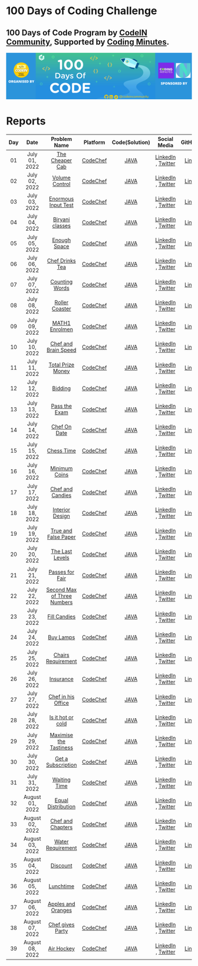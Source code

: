 # 100 Days of Coding Challenge


## 100 Days of Code Program by [CodeIN Community](https://www.linkedin.com/company/codein-community), Supported by [Coding Minutes](https://www.linkedin.com/company/codingminutes/).

![100 Days of Code Program](assets//100-days-of-coding.png "100 Days of Code Program")

# Reports

| Day | Date | Problem Name | Platform | Code(Solution) | Social Media |GitHub |
| :---: |:---: | :---: | :---: | :---: | :---: | :---: |
| 01 | July 01, 2022 | [The Cheaper Cab](https://www.codechef.com/problems/CABS) | [CodeChef](https://www.codechef.com/) | [JAVA](https://www.codechef.com/viewsolution/68019123) | [LinkedIn](https://www.linkedin.com/posts/alaminkarno_100daysofcodechallenge-codeincommunity-codein100daysofcode-activity-6948556016548462592-HIjp?utm_source=linkedin_share&utm_medium=member_desktop_web) , [Twitter](https://twitter.com/alamin_karno/status/1542792099984461824?s=20&t=61YYJnJqAbyIzc8Rl77MeQ) | [Link](https://github.com/alamin-karno/100__day_of_coding_challange/tree/master/codes/Day%2001) |
| 02 | July 02, 2022 | [Volume Control](https://www.codechef.com/problems/VOLCONTROL) | [CodeChef](https://www.codechef.com/) | [JAVA](https://www.codechef.com/viewsolution/68049595) | [LinkedIn](https://www.linkedin.com/posts/alaminkarno_100daysofcodechallenge-codeincommunity-codein100daysofcode-activity-6948870584306925568-l3Aq?utm_source=linkedin_share&utm_medium=member_desktop_web) , [Twitter](https://twitter.com/alamin_karno/status/1543105485133721601?s=20&t=uefQ9U8s21_NDuNIfQ7-jw) | [Link](https://github.com/alamin-karno/100__day_of_coding_challange/tree/master/codes/Day%2002) |
| 03 | July 03, 2022 | [Enormous Input Test](https://www.codechef.com/problems/INTEST) | [CodeChef](https://www.codechef.com/) | [JAVA](https://www.codechef.com/viewsolution/68092597) | [LinkedIn](https://www.linkedin.com/posts/alaminkarno_100daysofcodechallenge-codeincommunity-codein100daysofcode-activity-6949259397348896768-OKdp?utm_source=linkedin_share&utm_medium=member_desktop_web) , [Twitter](https://twitter.com/alamin_karno/status/1543494137986826241?s=20&t=62NQCRjuMbY6Zq5iRI7qRQ) | [Link](https://github.com/alamin-karno/100__day_of_coding_challange/tree/master/codes/Day%2003) |
| 04 | July 04, 2022 | [Biryani classes](https://www.codechef.com/problems/BIRYANI) | [CodeChef](https://www.codechef.com/) | [JAVA](https://www.codechef.com/viewsolution/68191565) | [LinkedIn](https://www.linkedin.com/posts/alaminkarno_100daysofcodechallenge-codeincommunity-codein100daysofcode-activity-6949562225984425984-gFOg?utm_source=linkedin_share&utm_medium=member_desktop_web) , [Twitter](https://twitter.com/alamin_karno/status/1543797457343377408?s=20&t=Z1WCTWtUk4voV7YRCEjnzw) | [Link](https://github.com/alamin-karno/100__day_of_coding_challange/tree/master/codes/Day%2004) |
| 05 | July 05, 2022 | [Enough Space](https://www.codechef.com/problems/ENSPACE) | [CodeChef](https://www.codechef.com/) | [JAVA](https://www.codechef.com/viewsolution/68235844) | [LinkedIn](https://www.linkedin.com/posts/alaminkarno_100daysofcodechallenge-codeincommunity-codein100daysofcode-activity-6949921205986418688-un5b?utm_source=linkedin_share&utm_medium=member_desktop_web) , [Twitter](https://twitter.com/alamin_karno/status/1544157716465483777?s=20&t=LeWQZm9i-LUTguhq9Cjtxg) | [Link](https://github.com/alamin-karno/100__day_of_coding_challange/tree/master/codes/Day%2005) |
| 06 | July 06, 2022 | [Chef Drinks Tea](https://www.codechef.com/problems/TEA) | [CodeChef](https://www.codechef.com/) | [JAVA](https://www.codechef.com/viewsolution/68277579) | [LinkedIn](https://www.linkedin.com/posts/alaminkarno_100daysofcodechallenge-codeincommunity-codein100daysofcode-activity-6950283728250122240-d3Vh?utm_source=linkedin_share&utm_medium=member_desktop_web) , [Twitter](https://twitter.com/alamin_karno/status/1544518730776182786?s=20&t=cou8fLHt9fRcxO9yZMNNBw) | [Link](https://github.com/alamin-karno/100__day_of_coding_challange/tree/master/codes/Day%2006) |
| 07 | July 07, 2022 | [Counting Words](https://www.codechef.com/problems/CNTWRD) | [CodeChef](https://www.codechef.com/) | [JAVA](https://www.codechef.com/viewsolution/68457709) | [LinkedIn](https://www.linkedin.com/posts/alaminkarno_100daysofcodechallenge-codeincommunity-codein100daysofcode-activity-6950848456156397568-j_PM?utm_source=linkedin_share&utm_medium=member_desktop_web) , [Twitter](https://twitter.com/alamin_karno/status/1545083391925579777?s=20&t=3h-LmXzbJ_ODFOIeWnpq4w) | [Link](https://github.com/alamin-karno/100__day_of_coding_challange/tree/master/codes/Day%2007) |
| 08 | July 08, 2022 | [Roller Coaster](https://www.codechef.com/problems/MINHEIGHT) | [CodeChef](https://www.codechef.com/) | [JAVA](https://www.codechef.com/viewsolution/68542234) | [LinkedIn](https://www.linkedin.com/posts/alaminkarno_100daysofcodechallenge-codeincommunity-codein100daysofcode-activity-6951232828659367936-L-Xs?utm_source=linkedin_share&utm_medium=member_desktop_web) , [Twitter](https://twitter.com/alamin_karno/status/1545468974414327810?s=20&t=Vcctr4sfbbvFHWG2tziYBQ) | [Link](https://github.com/alamin-karno/100__day_of_coding_challange/tree/master/codes/Day%2008) |
| 09 | July 09, 2022 | [MATH1 Enrolmen](https://www.codechef.com/problems/M1ENROL) | [CodeChef](https://www.codechef.com/) | [JAVA](https://www.codechef.com/viewsolution/68563514) | [LinkedIn](https://www.linkedin.com/posts/alaminkarno_100daysofcodechallenge-codeincommunity-codein100daysofcode-activity-6951406919618039808-JK99?utm_source=linkedin_share&utm_medium=member_desktop_web) , [Twitter](https://twitter.com/alamin_karno/status/1545641964133306368?s=20&t=aVhue-LLN_tGykeeoVBBbw) | [Link](https://github.com/alamin-karno/100__day_of_coding_challange/tree/master/codes/Day%2009) |
| 10 | July 10, 2022 | [Chef and Brain Speed](https://www.codechef.com/problems/CBSPEED) | [CodeChef](https://www.codechef.com/) | [JAVA](https://www.codechef.com/viewsolution/68676105) | [LinkedIn](https://www.linkedin.com/posts/alaminkarno_100daysofcodechallenge-codeincommunity-codein100daysofcode-activity-6951894040166420480-Zijd?utm_source=linkedin_share&utm_medium=member_desktop_web) , [Twitter](https://twitter.com/alamin_karno/status/1546129001428975616?s=20&t=z30EMdIiug_ZHTjiShPdig) | [Link](https://github.com/alamin-karno/100__day_of_coding_challange/tree/master/codes/Day%2010) |
| 11 | July 11, 2022 | [Total Prize Money](https://www.codechef.com/problems/PRIZEPOOL) | [CodeChef](https://www.codechef.com/) | [JAVA](https://www.codechef.com/viewsolution/68713502) | [LinkedIn](https://www.linkedin.com/posts/alaminkarno_100daysofcodechallenge-codeincommunity-codein100daysofcode-activity-6952126243878109186-mjqh?utm_source=linkedin_share&utm_medium=member_desktop_web) , [Twitter](https://twitter.com/alamin_karno/status/1546361056590954497?s=20&t=ksnzvnVmBjxjn3HfD_DcqA) | [Link](https://github.com/alamin-karno/100__day_of_coding_challange/tree/master/codes/Day%2011) |
| 12 | July 12, 2022 | [Bidding](https://www.codechef.com/problems/AUCTION) | [CodeChef](https://www.codechef.com/) | [JAVA](https://www.codechef.com/viewsolution/68792163) | [LinkedIn](https://www.linkedin.com/posts/alaminkarno_100daysofcodechallenge-codeincommunity-codein100daysofcode-activity-6952601797345648640-kHHW?utm_source=linkedin_share&utm_medium=member_desktop_web) , [Twitter](https://twitter.com/alamin_karno/status/1546836519700561921?s=20&t=ZxTolyGkmgHiIrWQ7lDBGQ) | [Link](https://github.com/alamin-karno/100__day_of_coding_challange/tree/master/codes/Day%2012) |
| 13 | July 13, 2022 | [Pass the Exam](https://www.codechef.com/problems/PASSTHEEXAM) | [CodeChef](https://www.codechef.com/) | [JAVA](https://www.codechef.com/viewsolution/68953220) | [LinkedIn](https://www.linkedin.com/posts/alaminkarno_100daysofcodechallenge-codeincommunity-codein100daysofcode-activity-6953024785597554688-xF7V?utm_source=linkedin_share&utm_medium=member_desktop_web) , [Twitter](https://twitter.com/alamin_karno/status/1547260248519757824?s=20&t=5qM3YdFcSq8Q0JkE5yyJkA) | [Link](https://github.com/alamin-karno/100__day_of_coding_challange/tree/master/codes/Day%2013) |
| 14 | July 14, 2022 | [Chef On Date](https://www.codechef.com/problems/CHEFONDATE) | [CodeChef](https://www.codechef.com/) | [JAVA](https://www.codechef.com/viewsolution/69030943) | [LinkedIn](https://www.linkedin.com/posts/alaminkarno_100daysofcodechallenge-codeincommunity-codein100daysofcode-activity-6953395608393039872-APR-?utm_source=linkedin_share&utm_medium=member_desktop_web) , [Twitter](https://twitter.com/alamin_karno/status/1547630614593290240?s=20&t=XmRFVXOcCasG-o5cN1ZVrw) | [Link](https://github.com/alamin-karno/100__day_of_coding_challange/tree/master/codes/Day%2014) |
| 15 | July 15, 2022 | [Chess Time](https://www.codechef.com/problems/CHESSTIME) | [CodeChef](https://www.codechef.com/) | [JAVA](https://www.codechef.com/viewsolution/69056587) | [LinkedIn](https://www.linkedin.com/posts/alaminkarno_100daysofcodechallenge-codeincommunity-codein100daysofcode-activity-6953660474827714560-tZJU?utm_source=linkedin_share&utm_medium=member_desktop_web) , [Twitter](https://twitter.com/Yk404Gaming/status/1547827869426282498?s=20&t=Ymu4LKldv5PFz39DpnIE8g) | [Link](https://github.com/alamin-karno/100__day_of_coding_challange/tree/master/codes/Day%2015) |
| 16 | July 16, 2022 | [Minimum Coins](https://www.codechef.com/problems/MINCOINSREQ) | [CodeChef](https://www.codechef.com/) | [JAVA](https://www.codechef.com/viewsolution/69084601) | [LinkedIn](https://www.linkedin.com/posts/alaminkarno_100daysofcodechallenge-codeincommunity-codein100daysofcode-activity-6953912852646686720-29ZL?utm_source=linkedin_share&utm_medium=member_desktop_web) , [Twitter](https://twitter.com/alamin_karno/status/1548147719117873152?s=20&t=EYDclidbWLysTaTwLSHh8g) | [Link](https://github.com/alamin-karno/100__day_of_coding_challange/tree/master/codes/Day%2016) |
| 17 | July 17, 2022 | [Chef and Candies](https://www.codechef.com/problems/CHEFCAND) | [CodeChef](https://www.codechef.com/) | [JAVA](https://www.codechef.com/viewsolution/69125528) | [LinkedIn](https://www.linkedin.com/posts/alaminkarno_100daysofcodechallenge-codeincommunity-codein100daysofcode-activity-6954273448978235392-lYXx?utm_source=linkedin_share&utm_medium=member_desktop_web) , [Twitter](https://twitter.com/alamin_karno/status/1548508244427296768?s=20&t=fN_xHiM0dI1fAt_VYNE-jg) | [Link](https://github.com/alamin-karno/100__day_of_coding_challange/tree/master/codes/Day%2017) |
| 18 | July 18, 2022 | [Interior Design](https://www.codechef.com/problems/INTRDSGN) | [CodeChef](https://www.codechef.com/) | [JAVA](https://www.codechef.com/viewsolution/69265464) | [LinkedIn](https://www.linkedin.com/posts/alaminkarno_100daysofcodechallenge-codeincommunity-codein100daysofcode-activity-6954634871289905152-eUjj?utm_source=linkedin_share&utm_medium=member_desktop_web) , [Twitter](https://twitter.com/alamin_karno/status/1548869678487175168?s=20&t=U0cvggTvkpXylgzHVLYqjw) | [Link](https://github.com/alamin-karno/100__day_of_coding_challange/tree/master/codes/Day%2018) |
| 19 | July 19, 2022 | [True and False Paper](https://www.codechef.com/problems/TFPAPER) | [CodeChef](https://www.codechef.com/) | [JAVA](https://www.codechef.com/viewsolution/69311470) | [LinkedIn](https://www.linkedin.com/posts/alaminkarno_100daysofcodechallenge-codeincommunity-codein100daysofcode-activity-6954998787811540993-FZ98?utm_source=linkedin_share&utm_medium=member_desktop_web) , [Twitter](https://twitter.com/alamin_karno/status/1549233525647605761?s=20&t=lRzTqOlYI04gLT6AdNj-dA) | [Link](https://github.com/alamin-karno/100__day_of_coding_challange/tree/master/codes/Day%2019) |
| 20 | July 20, 2022 | [The Last Levels](https://www.codechef.com/problems/LASTLEVELS) | [CodeChef](https://www.codechef.com/) | [JAVA](https://www.codechef.com/viewsolution/69353803) | [LinkedIn](https://www.linkedin.com/posts/alaminkarno_100daysofcodechallenge-codeincommunity-codein100daysofcode-activity-6955363654384979968-P8Wz?utm_source=linkedin_share&utm_medium=member_desktop_web) , [Twitter](https://twitter.com/alamin_karno/status/1549598422277423104?s=20&t=aGxpx78B9sAObG8CpOIcbw) | [Link](https://github.com/alamin-karno/100__day_of_coding_challange/tree/master/codes/Day%2020) |
| 21 | July 21, 2022 | [Passes for Fair](https://www.codechef.com/problems/FAIRPASS) | [CodeChef](https://www.codechef.com/) | [JAVA](https://www.codechef.com/viewsolution/69502833) | [LinkedIn](https://www.linkedin.com/posts/alaminkarno_100daysofcodechallenge-codeincommunity-codein100daysofcode-activity-6955717458871664641-QTik?utm_source=linkedin_share&utm_medium=member_desktop_web) , [Twitter](https://twitter.com/alamin_karno/status/1549955158440038402?s=20&t=k7MZwLytYw-AV3vLVaoE9w) | [Link](https://github.com/alamin-karno/100__day_of_coding_challange/tree/master/codes/Day%2021) |
| 22 | July 22, 2022 | [Second Max of Three Numbers](https://www.codechef.com/problems/SNDMAX) | [CodeChef](https://www.codechef.com/) | [JAVA](https://www.codechef.com/viewsolution/69628659) | [LinkedIn](https://www.linkedin.com/posts/alaminkarno_100daysofcodechallenge-codeincommunity-codein100daysofcode-activity-6956286995492990976-vyiu?utm_source=linkedin_share&utm_medium=member_desktop_web) , [Twitter](https://twitter.com/alamin_karno/status/1550522038607282176?s=20&t=Xb2DNcKOjUElOMXAgQUnQA) | [Link](https://github.com/alamin-karno/100__day_of_coding_challange/tree/master/codes/Day%2022) |
| 23 | July 23, 2022 | [Fill Candies](https://www.codechef.com/problems/FILLCANDIES) | [CodeChef](https://www.codechef.com/) | [JAVA](https://www.codechef.com/viewsolution/69662474) | [LinkedIn](https://www.linkedin.com/posts/alaminkarno_100daysofcodechallenge-codeincommunity-codein100daysofcode-activity-6956453252162875392-EoJV?utm_source=linkedin_share&utm_medium=member_desktop_web) , [Twitter](https://twitter.com/alamin_karno/status/1550688164884652032?s=20&t=PzW1kPfq5m5o-AwVjDnZmw) | [Link](https://github.com/alamin-karno/100__day_of_coding_challange/tree/master/codes/Day%2023) |
| 24 | July 24, 2022 | [Buy Lamps](https://www.codechef.com/problems/BUYLAMP) | [CodeChef](https://www.codechef.com/) | [JAVA](https://www.codechef.com/viewsolution/69764704) | [LinkedIn](https://www.linkedin.com/posts/alaminkarno_100daysofcodechallenge-codeincommunity-codein100daysofcode-activity-6956806206648721408-kiS2?utm_source=linkedin_share&utm_medium=member_desktop_web) , [Twitter](https://twitter.com/alamin_karno/status/1551041091469996033?s=20&t=cs0uym6vammdfjtPU10hgQ) | [Link](https://github.com/alamin-karno/100__day_of_coding_challange/tree/master/codes/Day%2024) |
| 25 | July 25, 2022 | [Chairs Requirement](https://www.codechef.com/problems/CHAIRS_) | [CodeChef](https://www.codechef.com/) | [JAVA](https://www.codechef.com/viewsolution/69853420) | [LinkedIn](https://www.linkedin.com/posts/alaminkarno_100daysofcodechallenge-codeincommunity-codein100daysofcode-activity-6957164266676256768-EsAd?utm_source=linkedin_share&utm_medium=member_desktop_web) , [Twitter](https://twitter.com/alamin_karno/status/1551399309031411712?s=20&t=fXQvjwz4loBfsasCelu2WQ) | [Link](https://github.com/alamin-karno/100__day_of_coding_challange/tree/master/codes/Day%2025) |
| 26 | July 26, 2022 | [Insurance](https://www.codechef.com/problems/INSURANCE) | [CodeChef](https://www.codechef.com/) | [JAVA](https://www.codechef.com/viewsolution/69917017) | [LinkedIn](https://www.linkedin.com/posts/alaminkarno_100daysofcodechallenge-codeincommunity-codein100daysofcode-activity-6957528414866026496-4zAN?utm_source=linkedin_share&utm_medium=member_desktop_web) , [Twitter](https://twitter.com/alamin_karno/status/1551763273883975680?s=20&t=UrfoS5uD8K8fwnf6-8i-Tg) | [Link](https://github.com/alamin-karno/100__day_of_coding_challange/tree/master/codes/Day%2026) |
| 27 | July 27, 2022 | [Chef in his Office](https://www.codechef.com/problems/OFFICE) | [CodeChef](https://www.codechef.com/) | [JAVA](https://www.codechef.com/viewsolution/69965919) | [LinkedIn](https://www.linkedin.com/posts/alaminkarno_100daysofcodechallenge-codeincommunity-codein100daysofcode-activity-6957886904713261056-5R-5?utm_source=linkedin_share&utm_medium=member_desktop_web) , [Twitter](https://twitter.com/alamin_karno/status/1552121669783007232?s=20&t=3PyM36BmxHUFNPF-kChhOQ) | [Link](https://github.com/alamin-karno/100__day_of_coding_challange/tree/master/codes/Day%2027) |
| 28 | July 28, 2022 | [Is it hot or cold](https://www.codechef.com/problems/HOTCOLD) | [CodeChef](https://www.codechef.com/) | [JAVA](https://www.codechef.com/viewsolution/70144391) | [LinkedIn](https://www.linkedin.com/posts/alaminkarno_100daysofcodechallenge-codeincommunity-codein100daysofcode-activity-6958255239300861952-dHvh?utm_source=linkedin_share&utm_medium=member_desktop_web) , [Twitter](https://twitter.com/alamin_karno/status/1552490010594930688?s=20&t=XP9Ere8SRf42mDg6t3i1Cw) | [Link](https://github.com/alamin-karno/100__day_of_coding_challange/tree/master/codes/Day%2028) |
| 29 | July 29, 2022 | [Maximise the Tastiness](https://www.codechef.com/problems/MAXTASTE) | [CodeChef](https://www.codechef.com/) | [JAVA](https://www.codechef.com/viewsolution/70218874) | [LinkedIn](https://www.linkedin.com/posts/alaminkarno_100daysofcodechallenge-codeincommunity-codein100daysofcode-activity-6958712392339927040-WozC?utm_source=linkedin_share&utm_medium=member_desktop_web) , [Twitter](https://twitter.com/alamin_karno/status/1552947178532110336?s=20&t=pe6RPDmlS03cNXjOfiRwwQ) | [Link](https://github.com/alamin-karno/100__day_of_coding_challange/tree/master/codes/Day%2029) |
| 30 | July 30, 2022 | [Get a Subscription](https://www.codechef.com/problems/SUBSCRIBE) | [CodeChef](https://www.codechef.com/) | [JAVA](https://www.codechef.com/viewsolution/70283529) | [LinkedIn](https://www.linkedin.com/posts/alaminkarno_100daysofcodechallenge-codeincommunity-codein100daysofcode-activity-6959190915785658369-6jmr?utm_source=linkedin_share&utm_medium=member_desktop_web) , [Twitter](https://twitter.com/alamin_karno/status/1553425683413880832?s=20&t=t9TU6hCE_OsxIpzwN1cAow) | [Link](https://github.com/alamin-karno/100__day_of_coding_challange/tree/master/codes/Day%2030) |
| 31 | July 31, 2022 | [Waiting Time](https://www.codechef.com/problems/WAITTIME) | [CodeChef](https://www.codechef.com/) | [JAVA](https://www.codechef.com/viewsolution/70297106) | [LinkedIn](https://www.linkedin.com/posts/alaminkarno_100daysofcodechallenge-codeincommunity-codein100daysofcode-activity-6959343777291395073-Jf5Q?utm_source=linkedin_share&utm_medium=member_desktop_web) , [Twitter](https://twitter.com/alamin_karno/status/1553579062190559232?s=20&t=9tKfgAT2nRPl9ML58pXhVw) | [Link](https://github.com/alamin-karno/100__day_of_coding_challange/tree/master/codes/Day%2031) |
| 32 | August 01, 2022 | [Equal Distribution](https://www.codechef.com/problems/EQUALDIST) | [CodeChef](https://www.codechef.com/) | [JAVA](https://www.codechef.com/viewsolution/70339186) | [LinkedIn](https://www.linkedin.com/posts/alaminkarno_100daysofcodechallenge-codeincommunity-codein100daysofcode-activity-6959700076701106176-kHQK?utm_source=linkedin_share&utm_medium=member_desktop_web) , [Twitter](https://twitter.com/alamin_karno/status/1553935355128483840?s=20&t=gcAonYUsN8lbM7D5MWD_7w) | [Link](https://github.com/alamin-karno/100__day_of_coding_challange/tree/master/codes/Day%2032) |
| 33 | August 02, 2022 | [Chef and Chapters](https://www.codechef.com/problems/SEMCOURSES) | [CodeChef](https://www.codechef.com/) | [JAVA](https://www.codechef.com/viewsolution/70382577) | [LinkedIn](https://www.linkedin.com/posts/alaminkarno_100daysofcodechallenge-codeincommunity-codein100daysofcode-activity-6960064858398625792-82CI?utm_source=linkedin_share&utm_medium=member_desktop_web) , [Twitter](https://twitter.com/alamin_karno/status/1554300053900369920?s=20&t=sloyuwaLBUGdoDxeLm_rew) | [Link](https://github.com/alamin-karno/100__day_of_coding_challange/tree/master/codes/Day%2033) |
| 34 | August 03, 2022 | [Water Requirement](https://www.codechef.com/problems/WATERREQ) | [CodeChef](https://www.codechef.com/) | [JAVA](https://www.codechef.com/viewsolution/70431020) | [LinkedIn](https://www.linkedin.com/posts/alaminkarno_100daysofcodechallenge-codeincommunity-codein100daysofcode-activity-6960433235549978624-Ay5j?utm_source=linkedin_share&utm_medium=member_desktop_web) , [Twitter](https://twitter.com/alamin_karno/status/1554668327989309440?s=20&t=EPekGMLwfxawAjBghDZm3w) | [Link](https://github.com/alamin-karno/100__day_of_coding_challange/tree/master/codes/Day%2034) |
| 35 | August 04, 2022 | [Discount](https://www.codechef.com/problems/DISCNT) | [CodeChef](https://www.codechef.com/) | [JAVA](https://www.codechef.com/viewsolution/70627974) | [LinkedIn](https://www.linkedin.com/posts/alaminkarno_100daysofcodechallenge-codeincommunity-codein100daysofcode-activity-6960800666944507904-fifx?utm_source=linkedin_share&utm_medium=member_desktop_web) , [Twitter](https://twitter.com/alamin_karno/status/1555035455225462785?s=20&t=uXMLsToqNK-gkziUoSXr7A) | [Link](https://github.com/alamin-karno/100__day_of_coding_challange/tree/master/codes/Day%2035) |
| 36 | August 05, 2022 | [Lunchtime](https://www.codechef.com/problems/LTIME) | [CodeChef](https://www.codechef.com/) | [JAVA](https://www.codechef.com/viewsolution/70717941) | [LinkedIn](https://www.linkedin.com/posts/alaminkarno_100daysofcodechallenge-codeincommunity-codein100daysofcode-activity-6961351609205350400-DfQG?utm_source=linkedin_share&utm_medium=member_desktop_web) , [Twitter](https://twitter.com/alamin_karno/status/1555586393048760320?s=20&t=jjFz_-KVBsjXbve3F87B3Q) | [Link](https://github.com/alamin-karno/100__day_of_coding_challange/tree/master/codes/Day%2036) |
| 37 | August 06, 2022 | [Apples and Oranges](https://www.codechef.com/problems/APPLORNG) | [CodeChef](https://www.codechef.com/) | [JAVA](https://www.codechef.com/viewsolution/70732148) | [LinkedIn](https://www.linkedin.com/posts/alaminkarno_100daysofcodechallenge-codeincommunity-codein100daysofcode-activity-6961523470593667072-uY_m?utm_source=linkedin_share&utm_medium=member_desktop_web) , [Twitter](https://twitter.com/alamin_karno/status/1555758242713980928?s=20&t=rTl82Y9ylANu0AXZbRAwnw) | [Link](https://github.com/alamin-karno/100__day_of_coding_challange/tree/master/codes/Day%2037) |
| 38 | August 07, 2022 | [Chef gives Party](https://www.codechef.com/problems/PARTY2) | [CodeChef](https://www.codechef.com/) | [JAVA](https://www.codechef.com/viewsolution/70779413) | [LinkedIn](https://www.linkedin.com/posts/alaminkarno_100daysofcodechallenge-codeincommunity-codein100daysofcode-activity-6961880114045345792-h0C8?utm_source=linkedin_share&utm_medium=member_desktop_web) , [Twitter](https://twitter.com/alamin_karno/status/1556115064075485193?s=20&t=K2gZDCnbMefhzA4Uic0fAA) | [Link](https://github.com/alamin-karno/100__day_of_coding_challange/tree/master/codes/Day%2038) |
| 39 | August 08, 2022 | [Air Hockey](https://www.codechef.com/problems/AIRHOCKEY) | [CodeChef](https://www.codechef.com/) | [JAVA](https://www.codechef.com/viewsolution/70823902) | [LinkedIn](https://www.linkedin.com/posts/alaminkarno_100daysofcodechallenge-codeincommunity-codein100daysofcode-activity-6962253070193893376-2JWj?utm_source=linkedin_share&utm_medium=member_desktop_web) , [Twitter](https://twitter.com/alamin_karno/status/1556487821514653696?s=20&t=7d8twA1OOiAHSGoUkdESiw) | [Link](https://github.com/alamin-karno/100__day_of_coding_challange/tree/master/codes/Day%2039) |